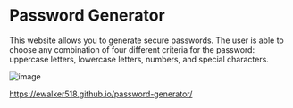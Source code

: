 # Password Generator

This website allows you to generate secure passwords.  The user is able to choose any combination of four different criteria for the password: uppercase letters, lowercase letters, numbers, and special characters.

![image](https://user-images.githubusercontent.com/84742628/126875789-493b6552-b2cf-4ad3-a515-ee38ac620e29.png)

https://ewalker518.github.io/password-generator/
